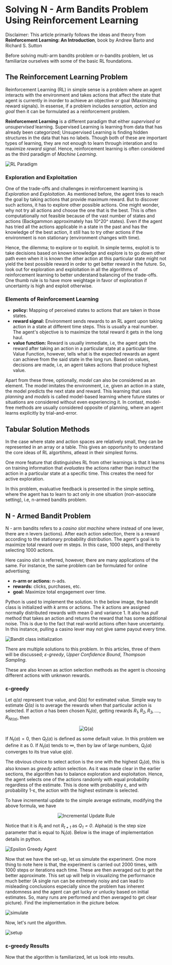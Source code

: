 
# Solving N - Arm Bandits Problem Using Reinforcement Learning

Disclaimer: This article primarily follows the ideas and theory from **Reinforcement Learning: An Introduction**, book by Andrew Barto and Richard S. Sutton

Before solving multi-arm bandits problem or n-bandits problem, let us familiarize ourselves with some of the basic RL foundations. 

## The Reinforcement Learning Problem  

Reinforcement Learning (RL) in simple sense is a problem where an agent interacts with the environment and takes actions that affect the state that agent is currently in inorder to achieve an objective or goal (Maximizing reward signals). In essense, if a problem includes *sensation*, *action* and *goal* then it can be formulated as a reinforcement problem.  

**Reinforcement Learning** is a different paradigm that either *supervised* or *unsupervised* learning. Supervised Learning is learning from data that has already been categorized; Unsupervised Learning is finding hidden structures in the data that has no labels. Though both of these are important types of learning, they are not enough to learn through interation and to maximize *reward signal*. Hence, reinforcement learning is often considered as the third paradigm of *Machine Learning*.   

![RL Paradigm](./images/RL_paradigm.png)

### Exploration and Exploitation ###

One of the trade-offs and challenges in reinforcement learning is *Exploration* and *Exploitation*. As mentioned before, the agent tries to reach the goal by taking actions that provide maximum reward. But to discover such actions, it has to explore other possible actions. One might wonder, why not try all actions and choose the one that is the best. This is often computationally not feasible because of the vast number of states and actions (Backgammon approximately has 10^20^ states). Even if the agent has tried all the actions applicable in a state in the past and has the knowledge of the best action, it still has to try other actions if the environment is non stationary (environment changes with time).    

Hence, the dilemma; to explore or to exploit. In simple terms, exploit is to take decisions based on known knowledge and explore is to go down other path even when it is known the other action at this particular state might not yield the best possible reward in order to get better reward in the future. So, look out for exploration and exploitation in all the algorithms of reinforcement learning to better understand balancing of the trade-offs. One thumb rule is to have more weightage in favor of exploration if uncertainty is high and exploit otherwise.

### Elements of Reinforcement Learning ###

- **policy:** Mapping of perceived states to actions that are taken in those states.
- **reward signal:** Environment sends rewards to an RL agent upon taking action in a state at different time steps. This is usually a real number. The agent's objective is to maximize the total reward it gets in the long haul.
- **value function:** Reward is usually immediate, i.e, the agent gets the reward after taking an action in a particular state at a particular time. Value Function, however, tells what is the expected rewards an agent can achieve from the said state in the long run. Based on values, decisions are made, i.e, an agent takes actions that produce highest value.

Apart from these three, optionally, *model* can also be considered as an element. The model imitates the environment, i.e, given an action in a state, the model predicts the next state and reward. This learning that uses *planning* and *models* is called model-based learning where future states or situations are considered without even experiencing it. In contast, model-free methods are usually considered opposite of planning, where an agent learns explicitly by trial-and-error.

## Tabular Solution Methods ##

In the case where state and action spaces are relatively small, they can be represented in an array or a table. This gives an opportunity to understand the core ideas of RL algortihms, atleast in their simplest forms.

One more feature that distinguishes RL from other learnings is that it learns on training information that *evaluates* the actions rather than *instruct* the action in a particular state at a specific time. This creates the need for active exploration.

In this problem, evaluative feedback is presented in the simple setting, where the agent has to learn to act only in one situation (non-associate setting), i.e, n-armed bandits problem.

## N - Armed Bandit Problem ##

N - arm bandits refers to a *casino slot machine* where instead of one lever, there are n levers (actions). After each action selection, there is a reward according to the stationary probability distribution. The agent's goal is to maximize total reward over m steps. In this case, 1000 steps, and thereby selecting 1000 actions.

Here casino slot is referred, however, there are many applications of the same. For instance, the same problem can be formulated for online advertising; 
- **n-arm or actions:** n-ads.
- **rewards:** clicks, purchases, etc. 
- **goal:** Maximize total engagement over time.

Python is used to implement the solution. In the below image, the bandit class is initialized with *k* arms or actions. The *k* actions are assigned normally distributed rewards with mean 0 and variance 1. It also has *pull* method that takes an action and returns the reward that has some additional noise. This is due to the fact that real-world actions often have uncertainty. In this instance, pulling a casino lever may not give same payout every time.

![Bandit class initialization](./images/bandit_class.png)

There are multiple solutions to this problem. In this articles, three of them will be discussed; *ε-greedy*, *Upper Confidence Bound*, *Thompson Sampling*.

These are also known as action selection methods as the agent is choosing different actions with unknwon rewards.

### **ε-greedy**

Let *q(a)* represent true value, and *Q(a)* for estimated value. Simple way to estimate *Q(a)* is to average the rewards when that particular action is selected. If action *a* has been chosen *$N_t$(a)*, getting rewards *$R_1, R_2, R_3, ...., R_{Nt(a)}$*, then 

<p align="center">
  <img src="https://latex.codecogs.com/svg.image?Q_{t}(a)=\frac{R_1+R_2+\cdots+R_{N_t(a)}}{N_t(a)}" alt="Q(a)">
</p>

If $N_t(a) = 0$, then $Q_t(a)$ is defined as some default value. In this problem we define it as 0. If $N_t(a)$ tends to ∞, then by law of large numbers, $Q_t(a)$ converges to its true value *q(a)*.

The obvious choice to select action is the one with the highest $Q_t(a)$, this is also known as *greedy* action selection. As it was made clear in the earlier sections, the algorithm has to balance exploration and exploitation. Hence, the agent selects one of the actions randomly with equal probability regardless of the estimate. This is done with probability ε, and with probability 1-ε, the action with the highest estimate is selected.

To have incremental update to the simple average estimate, modifying the above formula, we have

<p align="center">
  <img src="https://latex.codecogs.com/svg.image?Q_{t+1}(a)=Q_t(a)+\alpha(R_t-Q_t(a))" alt="Incremental Update Rule">
</p>

Notice that it is *$R_t$* and not *$R_{t+1}$* as *$Q_1=0$*. Alpha(𝛼) is the step size parameter that is equal to $N_t(a)$. Below is the image of implementation details in python.

![Epsilon Greedy Agent](./images/epsilon_greedy_agent.png)

Now that we have the set-up, let us simulate the experiment. One more thing to note here is that, the experiment is carried out 2000 times, with 1000 steps or iterations each time. These are then averaged out to get the better approximate. This set up will help in visualizing the performance much better (A single run can be extremely noisy and can lead to misleading conclusions especially since the problem has inherent randomness and the agent can get lucky or unlucky based on initial estimates. So, many runs are performed and then averaged to get clear picture). Find the implementation in the picture below.

![simulate](./images/simulate.png)

Now, let's runt the algorithm.

![setup](./images/setup.png)

### ε-greedy Results ###

Now that the algorithm is familiarized, let us look into results.




